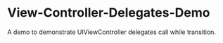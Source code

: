# View-Controller-Delegates-Demo
A demo to demonstrate UIViewController delegates call while transition.
